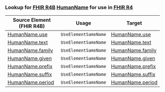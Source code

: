 ### Lookup for [FHIR R4B](https://hl7.org/fhir/R4B/) [HumanName](https://hl7.org/fhir/R4B/HumanName.html) for use in [FHIR R4](https://hl7.org/fhir/R4/)

| Source Element (FHIR R4B) | Usage | Target |
| -------------- | ----- | ------ |
| [HumanName.use](https://hl7.org/fhir/R4B/HumanName.html#resource) | `UseElementSameName` | [HumanName.use](https://hl7.org/fhir/R4/HumanName.html#resource) |
| [HumanName.text](https://hl7.org/fhir/R4B/HumanName.html#resource) | `UseElementSameName` | [HumanName.text](https://hl7.org/fhir/R4/HumanName.html#resource) |
| [HumanName.family](https://hl7.org/fhir/R4B/HumanName.html#resource) | `UseElementSameName` | [HumanName.family](https://hl7.org/fhir/R4/HumanName.html#resource) |
| [HumanName.given](https://hl7.org/fhir/R4B/HumanName.html#resource) | `UseElementSameName` | [HumanName.given](https://hl7.org/fhir/R4/HumanName.html#resource) |
| [HumanName.prefix](https://hl7.org/fhir/R4B/HumanName.html#resource) | `UseElementSameName` | [HumanName.prefix](https://hl7.org/fhir/R4/HumanName.html#resource) |
| [HumanName.suffix](https://hl7.org/fhir/R4B/HumanName.html#resource) | `UseElementSameName` | [HumanName.suffix](https://hl7.org/fhir/R4/HumanName.html#resource) |
| [HumanName.period](https://hl7.org/fhir/R4B/HumanName.html#resource) | `UseElementSameName` | [HumanName.period](https://hl7.org/fhir/R4/HumanName.html#resource) |
